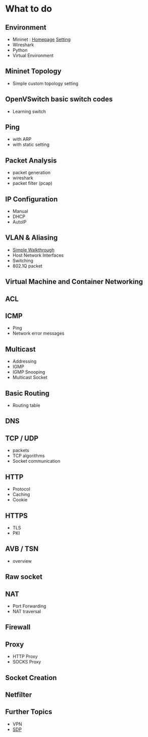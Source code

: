 # What to do
## Environment
* Mininet : [Homepage](http://mininet.org/) [Setting](mininet_setting.md)
* Wireshark
* Python
* Virtual Environment

## Mininet Topology
* Simple custom topology setting

## OpenVSwitch basic switch codes
* Learning switch

## Ping
* with ARP
* with static setting

## Packet Analysis
* packet generation
* wireshark
* packet filter (pcap)

## IP Configuration
* Manual
* DHCP
* AutoIP

## VLAN & Aliasing
* [Simple Walkthrough](walkthroughs/VLANTest.md)
* Host Network Interfaces
* Switching
* 802.1Q packet

## Virtual Machine and Container Networking

## ACL

## ICMP
* Ping
* Network error messages

## Multicast
* Addressing
* IGMP
* IGMP Snooping
* Multicast Socket

## Basic Routing
* Routing table

## DNS

## TCP / UDP
* packets
* TCP algorithms
* Socket communication

## HTTP
* Protocol
* Caching
* Cookie

## HTTPS
* TLS
* PKI

## AVB / TSN
* overview

## Raw socket

## NAT
* Port Forwarding
* NAT traversal

## Firewall

## Proxy
* HTTP Proxy
* SOCKS Proxy

## Socket Creation

## Netfilter

## Further Topics
* VPN
* [SDP](https://en.wikipedia.org/wiki/Software_Defined_Perimeter)

